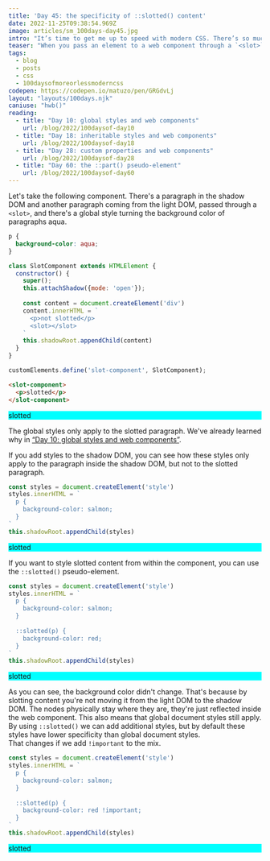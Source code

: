 ```yaml
---
title: 'Day 45: the specificity of ::slotted() content'
date: 2022-11-25T09:38:54.969Z
image: articles/sm_100days-day45.jpg
intro: "It’s time to get me up to speed with modern CSS. There’s so much new in CSS that I know too little about. To change that I’ve started [#100DaysOfMoreOrLessModernCSS](/blog/2022/100-days-of-more-or-less-modern-css/). Why more or less modern CSS? Because some topics will be about cutting-edge features, while other stuff has been around for quite a while already, but I just have little to no experience with it."
teaser: "When you pass an element to a web component through a `<slot>`, you can select that element using the `::slotted()` pseudo-element and apply additional styles."
tags:
  - blog
  - posts
  - css
  - 100daysofmoreorlessmoderncss
codepen: https://codepen.io/matuzo/pen/GRGdvLj
layout: "layouts/100days.njk"
caniuse: "hwb()"
reading:
  - title: "Day 10: global styles and web components"
    url: /blog/2022/100daysof-day10
  - title: "Day 18: inheritable styles and web components"
    url: /blog/2022/100daysof-day18
  - title: "Day 28: custom properties and web components"
    url: /blog/2022/100daysof-day28
  - title: "Day 60: the ::part() pseudo-element"
    url: /blog/2022/100daysof-day60
---
```

Let's take the following component. There's a paragraph in the shadow DOM and another paragraph coming from the light DOM, passed through a `<slot>`, and there's a global style turning the background color of paragraphs aqua.

```css
p {
  background-color: aqua;
}
```

```js
class SlotComponent extends HTMLElement {
  constructor() {
    super();
    this.attachShadow({mode: 'open'});
    
    const content = document.createElement('div')
    content.innerHTML = `
      <p>not slotted</p>
      <slot></slot>
    `
    this.shadowRoot.appendChild(content)
  }
}

customElements.define('slot-component', SlotComponent);
```

```html
<slot-component>
  <p>slotted</p>
</slot-component>
```

<style>
  .sample p {
  background-color: aqua;
}
</style>

<script>
  class SlotComponent extends HTMLElement {
    constructor() {
      super();
      this.attachShadow({mode: 'open'});
      
      const content = document.createElement('div')
      
      content.innerHTML = `
        <p>not slotted</p>
        <slot></slot>
      `
      
      this.shadowRoot.appendChild(content)
    }
  }

customElements.define('slot-component', SlotComponent);

class SlotComponent2 extends HTMLElement {
  constructor() {
    super();
    this.attachShadow({mode: 'open'});

    const styles = document.createElement('style')
    styles.innerHTML = `
      p {
        background-color: salmon;
      }
    `
    this.shadowRoot.appendChild(styles)
    
    const content = document.createElement('div')
    content.innerHTML = `
      <p>not slotted</p>
      <slot></slot>
    `
    this.shadowRoot.appendChild(content)
  }
}

customElements.define('slot-component2', SlotComponent2);

class SlotComponent3 extends HTMLElement {
  constructor() {
    super();
    this.attachShadow({mode: 'open'});

    const styles = document.createElement('style')
    styles.innerHTML = `
      p {
        background-color: salmon;
      }
        
      ::slotted(p) {
        background-color: red;
      }
    `
    this.shadowRoot.appendChild(styles)
    
    const content = document.createElement('div')
    content.innerHTML = `
      <p>not slotted</p>
      <slot></slot>
    `
    this.shadowRoot.appendChild(content)
  }
}

customElements.define('slot-component3', SlotComponent3);

class SlotComponent4 extends HTMLElement {
  constructor() {
    super();
    this.attachShadow({mode: 'open'});

    const styles = document.createElement('style')
    styles.innerHTML = `
      p {
        background-color: salmon;
      }
        
      ::slotted(p) {
        background-color: red !important;
      }
    `
    this.shadowRoot.appendChild(styles)
    
    const content = document.createElement('div')
    content.innerHTML = `
      <p>not slotted</p>
      <slot></slot>
    `
    this.shadowRoot.appendChild(content)
  }
}

customElements.define('slot-component4', SlotComponent4);
</script>

<div class="sample">

<slot-component>
  <p>slotted</p>
</slot-component>

</div>

The global styles only apply to the slotted paragraph. We've already learned why in [“Day 10: global styles and web components”](/blog/2022/100daysof-day10/).

If you add styles to the shadow DOM, you can see how these styles only apply to the paragraph inside the shadow DOM, but not to the slotted paragraph.

```js
const styles = document.createElement('style')
styles.innerHTML = `
  p {
    background-color: salmon;
  }
`
this.shadowRoot.appendChild(styles)
```

<div class="sample">

<slot-component2>
  <p>slotted</p>
</slot-component2>

</div>

If you want to style slotted content from within the component, you can use the `::slotted()` pseudo-element.

```js
const styles = document.createElement('style')
styles.innerHTML = `
  p {
    background-color: salmon;
  }
    
  ::slotted(p) {
    background-color: red;
  }
`
this.shadowRoot.appendChild(styles)
```

<div class="sample">

<slot-component3>
  <p>slotted</p>
</slot-component3>

</div>

As you can see, the background color didn't change. That's because by slotting content you're not moving it from the light DOM to the shadow DOM. The nodes physically stay where they are, they're just reflected inside the web component. This also means that global document styles still apply. By using `::slotted()` we can add additional styles, but by default these styles have lower specificity than global document styles.  
That changes if we add `!important` to the mix.

```js
const styles = document.createElement('style')
styles.innerHTML = `
  p {
    background-color: salmon;
  }
    
  ::slotted(p) {
    background-color: red !important;
  }
`
this.shadowRoot.appendChild(styles)
```

<div class="sample">

<slot-component4>
  <p>slotted</p>
</slot-component4>

</div>